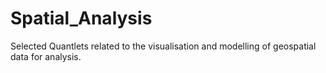 # Spatial_Analysis
Selected Quantlets related to the visualisation and modelling of geospatial data for analysis.
